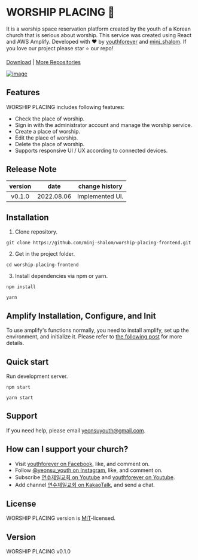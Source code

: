 # WORSHIP PLACING 🙏

It is a worship space reservation platform created by the youth of a Korean church that is serious about worship. This service was created using React and AWS Amplify. Developed with ❤️ by [youthforever](https://www.instagram.com/yeonsu_youth/) and [minj_shalom](https://github.com/minj-shalom). If you love our project please star ⭐️ our repo!

[Download](https://github.com/minj-shalom/worship-placing-frontend/archive/refs/heads/master.zip) | [More Repositories](https://github.com/minj-shalom?tab=repositories)

[![image](https://user-images.githubusercontent.com/63629356/183102128-dfdab8f3-2027-4e6e-be14-c6b772700b0b.png)](https://github.com/minj-shalom/worship-placing-frontend)

## Features

WORSHIP PLACING includes following features:

- Check the place of worship.
- Sign in with the administrator account and manage the worship service.
- Create a place of worship.
- Edit the place of worship.
- Delete the place of worship.
- Supports responsive UI / UX according to connected devices.

## Release Note

| version |    date    | change history  |
| :-----: | :--------: | --------------- |
| v0.1.0  | 2022.08.06 | Implemented UI. |

## Installation

1. Clone repository.

```shell
git clone https://github.com/minj-shalom/worship-placing-frontend.git
```

2. Get in the project folder.

```shell
cd worship-placing-frontend
```

3. Install dependencies via npm or yarn.

```shell
npm install
```

```shell
yarn
```

## Amplify Installation, Configure, and Init

To use amplify's functions normally, you need to install amplify, set up the environment, and initialize it. Please refer to [the following post](https://velog.io/@minj_shalom/aws-amplify-0) for more details.

## Quick start

Run development server.

```shell
npm start
```

```shell
yarn start
```

## Support

If you need help, please email [yeonsuyouth@gmail.com](mailto:yeonsuyouth@gmail.com).

## How can I support your church?

- Visit [youthforever on Facebook](https://www.facebook.com/YeonsuYouth1.28), like, and comment on.
- Follow [@yeonsu_youth on Instagram](https://www.instagram.com/yeonsu_youth/), like, and comment on.
- Subscribe [연수제일교회 on Youtube](https://www.youtube.com/channel/UCJt_K-IAM3T0EpLa52kmGdQ) and [youthforever on Youtube](https://www.youtube.com/channel/UC85NKxgx7VDPq0zNkcSFz6w).
- Add channel [연수제일교회 on KakaoTalk](http://pf.kakao.com/_PxiKxfK), and send a chat.

## License

WORSHIP PLACING version is [MIT](https://github.com/minj-shalom/worship-placing-frontend/blob/master/License.md)-licensed.

## Version

WORSHIP PLACING v0.1.0
